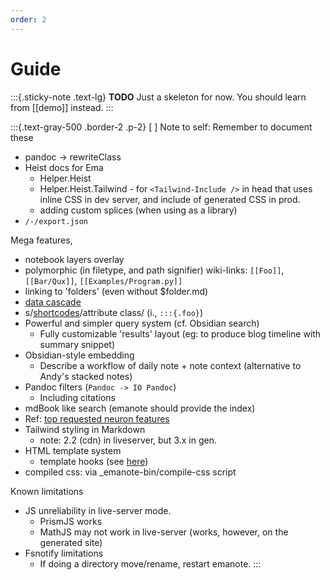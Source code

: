 ```yaml
---
order: 2
---
```


# Guide

:::{.sticky-note .text-lg}
**TODO** Just a skeleton for now. You should learn from [[demo]] instead.
:::


:::{.text-gray-500 .border-2 .p-2}
[ ] Note to self: Remember to document these

- pandoc -> rewriteClass
- Heist docs for Ema
  - Helper.Heist
  - Helper.Heist.Tailwind - for `<Tailwind-Include />` in head that uses inline CSS in dev server, and include of generated CSS in prod.
  - adding custom splices (when using as a library)
- `/-/export.json`

Mega features,

- notebook layers overlay
- polymorphic (in filetype, and path signifier) wiki-links: `[[Foo]]`, `[[Bar/Qux]]`, `[[Examples/Program.py]]`
- linking to 'folders' (even without $folder.md)
- [data cascade](https://www.11ty.dev/docs/data-cascade/)
- s/[shortcodes](https://web.dev/how-we-build-webdev-and-use-web-components/#templating)/attribute class/ (i., `:::{.foo}`)
- Powerful and simpler query system (cf. Obsidian search)
  - Fully customizable 'results' layout (eg: to produce blog timeline with summary snippet)
- Obsidian-style embedding
  - Describe a workflow of daily note + note context (alternative to Andy's stacked notes)
- Pandoc filters (`Pandoc -> IO Pandoc`)
  - Including citations
- mdBook like search (emanote should provide the index)
- Ref: [top requested neuron features](https://github.com/srid/neuron/issues?q=is%3Aissue+is%3Aopen+sort%3Areactions)
- Tailwind styling in Markdown
  - note: 2.2 (cdn) in liveserver, but 3.x in gen.
- HTML template system
  - template hooks (see [here](https://github.com/srid/emanote/discussions/131))
- compiled css: via _emanote-bin/compile-css script

Known limitations

- JS unreliability in live-server mode.
	- PrismJS works
	- MathJS may not work in live-server (works, however, on the generated site)
- Fsnotify limitations
  - If doing a directory move/rename, restart emanote.
:::